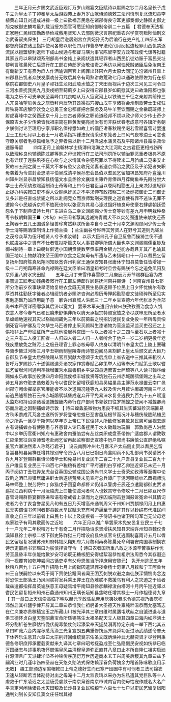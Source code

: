 <!-- { "loadSidebar": true } -->
　　三年正月元夕赐文武近臣观灯万岁山赐宴文臣赋诗以献赐之钞二月名皇长子戊午立为皇太子丁卯奉皇太后游西苑上寿万岁山献诗颂德敕三法司慎刑复北流知县李植黄岩知县刘道成进禄一级上曰欲福吾民急在诸郡得良守耳吏部奏御史静御史御史旭克敏御史麟考最九载当授方面官可悉迁知府御制帝训二十五篇 【 君德奉天法祖正家睦仁民经国勤政恭俭戒儆用贤知人去邪防微求言祭祀重农兴学赏罚黜陟恤刑文治武备驭夷保生】 三月胡皇后逊居别宫立贵妃孙氏为后谕行在吏户礼工四部五军都督府锦衣诸卫指挥使司各敕以职任四月作曹参守法论闰月阅狱遣轻罪山西饥禁逐流民以擅盟黎利退师下成山侯通与都督马瑛为事官陈智李安方政布政使弋谦等狱籍其家五月以皋狱颂系刑部尚书金纯上亲阅状遣其轻罪者山西民饥徙劝赈于富民交址黎利言陈暠死亡后遣行在工部右侍郎罗汝敬诘责之再访以闻恤死贼诸臣后免汝南王有爋新安王有熹为庶人作酒谕训百官上阅罪出轻囚六月太原大同辽沁汾诸州县旱上曰郡县告饥者众朕发廪劝分无敢后其令有司熟讲救荒政七月以通政使顾佐为行在都察院右都御史八月皇子祁钰生龙阳武陵水恤之丁未田而视兵于边次三河见三河令曰三河水善抚我民九月庚戌朔至蓟蓟岁上曰安得它郡县岁如蓟慰其吏曰故渔阳郡也张堪为之乐不可支辛亥至喜峰口兀良哈从万人寇宽河上以铁骑三千征之亲射其前锋三人兀良哈望见黄龙之旗皆拜丙辰斩其酋渠捣穴搜山戊午享诸将会州制歌劳士壬戍驻跸铁将军店解俘饮食之忠勇王金忠都督把台获虏及马牛羊至饮而赐之金罍既班师上射虎喜峰中之癸酉还京十月上曰古者师保之职论道经邦不烦以政少师义少传士奇少保原吉太子少传荣皆我祖宗简在臣黄发弼亮尚治有司非朕优眷老成意可各辍所务朝夕朕侧讨论至理用宁家邦职名俸禄悉如故上听儒臣讲春秋赐坐啜若雪赋喜雪诗罢遣卫士工役七月以上者士一月收系指挥锺法保请采珠东筦者上曰风气夜寒边士可念也守瞭关墎者毛袄狐帽急予之弊者易以新十二月泽泌水蒲灵石及平阳诸州县霜杀菽命速赈毋留 
　　四年正月上谕翰林学士杨漙曰沧海之大江河助之古君臣更相戒饬所以致理称良也辅德陈过卿等勉之毋谀敕行在三法司刑罚所以辅治罪恶重者极典不原也有诖误于连朕夙夜在心欲与之求情其令杂犯死罪以下得赎米二月驺虞二见来安止贺敕曰五刑之属三千莫大不孝有烝父妾收兄弟妻者送京师治之武臣及子弟犯者失职毋袭着为令进封金忠清平伯吴成清平侯孙忠会昌伯以耆民乞留加巩昌知府孙亶潼川州知州赵显宗昌黎知县杨僖文水县丞徐文襄垣主簿乔育俸四月荐鲥鱼奉先殿分尝大学士士奇荣幼孜赐酒制诗士奇等和上曰今日君臣当以卷阿相勖五月上亲决狱遣轻罪止捉办科买敕曰吏不得人受赇纵奸民之不平求伸布政按察二司及廵按御史二司御史又多非是枉直或禁毙之所以赴阙竞众而京师繁刑夫理民之道宜使有罪不逃诛无罪不遭抑今小民越诉京师不恤死也何以张官为其易心涤过鉏奸植良毋使豪右肆虐朝廷受怨名于下制典谟诗七月广东进白乌二幸文渊阁赐少传士奇等钞有差九月申明栽种桑枣令敕朝鲜国王■〈木匋〉曰王间者荐其远诚海青鹰犬不以实苑囿遣使来献使还荅王陶器十五几王国诚多怪兽珍禽然非朕所畜幸自今巳之十月幸文渊阁顾问少传士奇学士漙等赐酒馔制诗上作猗兰操 【 兰生幽谷兮晔晔其芳贤人在野兮其道则光嗟兰之茂兮众草为伍吁嗟贤人兮予求汝辅】 以示大臣曰孔子自卫反鲁而操猗兰伤不遇也朕虞谷中之贤有不仕者辄拟斯篇夫以人事君卿等所谓大臣也幸文渊阁赐儒臣钞及御书制诗一章上曰朝鲜僻远小国朝贡使数至贡率用金银力岂能办哉且非其产也谕其国王地以土物献明使至王国中饮食之足矣毋有所遗与乙未猎峪口十一月以耆民乞留复扬州知府陈真凤翔同知耿宽许州判官王通保安知县张庸休宁知县莫鲁任皆增禄一级十二月朔霜寒甚命光禄赐在廷文臣羊曰酒皇祖考时旦尝有赐朕今忘之追免凤阳及京师里八府水灾田赋 
　　五年正月丁未雪作喜雪歌二月庚辰万寿节赐群臣宴为故事罢遣工匠老幼残疾者敕行在工部左侍郎许廓廵抚河南并赐诗 【 河南百州县七郡所分治前岁农事缺旱涝始复继衣食既无资民生曷繇遂顾予位民上日夕怀忧媿尔有敦厚资其往勤抚字徙者必辑绥饥者必赈济咨询必周历毋惮躬勤勚虚文徒琐碎所至见实惠勉旃罄乃诚庶用副予意　廓许州襄城人洪武三十二年乡举宣德六年代张本为兵部尚书本严厉详密廓承其后济以宽大】 罢采木军夫遣归农敕曰朕孜孜图治食念人饥衣念人寒今春气已和民瘼未舒惧非所以膺天承祖宗特颁宽恤之令尽朕审思所至者水旱蝗蝻地速视其灾以豁赋闻蠲免三年以前蒭薪之税招饥徙民复业免役一年所毋责偿倒死官马驴骡及亏欠孳生马匹者停止采买颜料生漆诸物为营造监采监买吏召还之上供物非上产毋征征所产土除他役起科宫田一斗以上者减十之二四斗至石以上者减十之三户有二人役工匠者一人归四人者二人归一人者听合于他户一岁二岁相更役年老残疾悉放免之赃污士之极丑理官上罪必核毋辱人终身以清明节奉皇太后上陵上櫜鞬导骑步掖过河桥三月辛丑朔雨制皇陵春雨诗警边阅马亲割鲜上皇太后颁文武大臣乃自御及节奉皇太后祭陵赐从官豆粥献大德颂于太后戊申上省农道中三推其耒耜农人皆呼万岁赐钞六十遂徧赐道旁诸农家作赏春赋乙卯策举人诏等奉天门赋策士歌以耆民乞留增河间通判凖禄增置秀水嘉善桐乡平湖四县选庶吉士萨琦等八人读书翰林给赐如永乐故事加役隶四月命阳武侯禄丰城侯贤等筑独石云州赤城鵰鹗堡赐之出车之诗五月追夺赃吏诰敕着为令以耆民乞留增获鹿知县吴韫巢县主簿范永禄置云南广邑州郡守阙命擢举京官廉能者不以次遂赐况锺等九人敕及传六月敕许廓蠲河南三年以前逃民逋租独石云州赤城鵰鹗城堡成遂弃开平免易涞水复业逃民九百九十五户赋遗太监郑和持诏谕诸番遣捕蝗畿内命行在户部尚书郭敦曰往岁捕蝗之使闻不减蝗卿尚饬而后遣之因制捕蝗诗示敦 【 诗曰蝗螽虽微物为患良不细其生实蕃滋殄灭端匪易方秋禾黍成芃芃各生遂所忻岁将登奄忽蝗巳至害苗及根节而况叶与穗伤哉陇畆植民命之所系一旦尽于斯何以卒年岁上帝仁下民讵非人所致修省弗敢怠民患可坐视去螟古有诗捕蝗亦有使除患与养患昔人论已备拯民于水火勖哉勿玩愒　郭敦尚邑人洪武中以乡举历官衢州知府有惠政舍内蚕箔尝有丛丝类织成盘革带修广适度郡人谓敦敦仁应坐累征诣京师耆老赴阙乞留再起监察御史宣德中历户部尚书廉慎公直屏绝私嘱虽官六卿泊然素人称笃行君子】 设云南腾冲州七月嘉禾产太庙侧止贺以耆民乞留复嵩县知县吴祥任增其禄别守令贤否八月巳巳朔日尚食阴雨不见礼部尚书濙请贺不许九月岁登赐群臣诗命诸学士和免易州复业民千二百二十九户吾县复业民二百九十五户维县复业民三千四百七户税粮有差增广平府通判白亨禄乙卯廵近郊已未还十月丙子阅边丁丑驻跸龙虎台召英国公辅成国公勇尚书义学士士奇荣幼孜漙等至幄中论政酌之酒巳卯猎居庸进鲜太后遂烧荒癸未见宣府总兵谭广于泥河赐绮纱乙酉视师洗马林师整上悦劳将帅丁卯猎戊子回銮命都督义仍猎以警虏壬辰还京遣副都御史贾谅廵视江西利病十一月沅陵虎上曰能使渡河者何人也敕其守令修攻十二月巳卯亘尺作喜雪诗赐群臣宴群臣进和语有儆戒者上录而为之序囚临刑击登闻鼓诉冤命书其情词进者为令丁亥含誉星见凡旬有五日乃灭增高州通判周义干州知州贾麒禄闰月上曰惠民无实谓诏书何间者郡县数水旱民赋未充有可迫逼至于逋逃其许以钞绢布代准民间直收之自三年以前者上曰民七十以上及废疾者一子侍诏书也诸卫所勾军岂无父母老疾家独子有司其敷而传之近地 
　　六年正月以湖广旱罢采木免安邑复业民三千七十一户元年二年税粮万七千有奇二月作招隐诗求贤增扶风知县宋端许州知县魏仪贵溪知县徐士宗禄二级下御史陈祚狱三月增设府县佐贰官专抚逃雨制喜雨诗五月以耆民乞留起复况锺苏州知府韩福凤翔知府六月黎利再奏陈暠死命利署安南国事制悯农诗示吏部尚书郭琎曰为朕慎择贤守令 【 诗曰农者国所重八政之本源辛苦事耕作忧劳亘晨昏丰年仅能给歉岁安可论既无糖核肥安得缊絮温恭惟祖宗法周悉今其存遐迩同一视覆育如乾坤尝闻古循吏卓有父母恩惟当所择庶用安黎元】 免开州逃民五年秋粮八百九十五户再作招隐七月上阅狱囚遣轻罪夜幸杨士奇第八月敕和宁王阿鲁台曰王自朕嗣位以来笃于阙下贡使接踵间者闻王困瓦刺脱欢避之南徙朕深悯恻尚念边将恐惊王部落王乃风闻朕将发兵乘王弊王在危难朕不救援乌有利人之灾迫之于险者哉兹遣都指挥昌英谕朕意王毋疑焉增平南知县徐彦麟禄浚白塔河十月丙午廵近郊以耆民乞留复裕州知州石鼎通州知州王瑀长垣知县焦昉任增其禄士一月作祖德诗九章 【 其一章曰上天信崇高临下明以赫元季政昏乱帝用厌夷狄眷求令德宗视乃善庆积沛然启其祥疆宇俾开辟其二章曰恭惟我仁祖躬备大圣德天性禀纯粹温恭而允塞笃志在仁义兼亦贵稼穑宝玉之所藏山川被光泽其三章曰维时属遘屯畎畆之自遉进退与道俱玉德怀贞白皇天鉴昭鼎宝命所繇锡笃生太祖圣配天立人极其四章曰海内如鼎沸土坏分割析苍生靡怙恃俛伏毙毒螫仗剑起濠梁奉天拯焚溺再惊定东南一举下西北其五章曰旷哉六合内腥秽悉荡涤三光复宣朗五典重修饬远齐尧舜功近过汤武绩遂令普天下休养乐生息其六章曰太宗削奸回维统奠宗佑圣文既炳焕神武尤赫奕贤才尽登用秉德各修职庶邦承覆载贡献来九译其七章曰昭考抚盈成至仁弘隐恻民安视如伤恭已临万国继志与述事夙夜怀兢惕皇风益清穆皇道弥正直其八章曰止本所自隆仁祖实启廸祥源深且广天派肆洋溢圣神铭传序茂衍万世历造商本玄王兴周美后稷其九章曰兹予嗣鸿业时几谨申饬四圣赫在天悠久贻法式保佑赖深眷负荷媿余力稽首陈咏歌庶用示无斁】 趣工部颁边军裘帽敕曰上帝之德好生而已寒严囹圄中有可悯者三法司锦衣卫速从轻断若当体勘待对出之毋淹十二月太监袁琦以采办为名私遣其党巨队等十人虐敛于广东凌迟之太监唐受虐敛于南京枭首南京市诫内官内使毋怙宠作威名大名广平真定河闲徐诸县水灾田粮及长沙县复业民税粮千六百七十七户以吏民乞留复凤阳通判刘钊长安知县窦文庄任增其禄 
